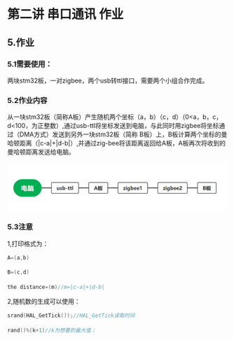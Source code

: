 # 第二讲 串口通讯 作业

## 5.作业

### 5.1需要使用：

两块stm32板，一对zigbee，两个usb转ttl接口，需要两个小组合作完成。

### 5.2作业内容

从一块stm32板（简称A板）产生随机两个坐标（a，b）（c，d）（0<a，b，c，d<100，为正整数）,通过usb-ttl将坐标发送到电脑，与此同时用zigbee将坐标通过（DMA方式）发送到另外一块stm32板（简称 B板）上，B板计算两个坐标的曼哈顿距离（|c-a|+|d-b|）,并通过zig-bee将该距离返回给A板，A板再次将收到的曼哈顿距离发送给电脑。

![](assets/image_25.webp)

### 5.3注意

1,打印格式为：

```C++
A=(a,b)

B=(c,d)

the distance=(m)//m=|c-a|+|d-b|
```

2,随机数的生成可以使用：

```C++
srand(HAL_GetTick());//HAL_GetTick读取时间

rand()%(k+1)//k为想要的最大值；
```